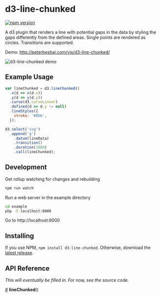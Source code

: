 # d3-line-chunked

[![npm version](https://badge.fury.io/js/d3-line-chunked.svg)](https://badge.fury.io/js/d3-line-chunked)

A d3 plugin that renders a line with potential gaps in the data by styling the gaps differently
from the defined areas. Single points are rendered as circles. Transitions are supported.

Demo: http://peterbeshai.com/vis/d3-line-chunked/

![d3-line-chunked demo](http://peterbeshai.com/vis/d3-line-chunked/d3-line-chunked-demo.gif)

## Example Usage

```js
var lineChunked = d3.lineChunked()
  .x(d => x(d.x))
  .y(d => y(d.y))
  .curve(d3.curveLinear)
  .defined(d => d.y != null)
  .lineStyles({
    stroke: '#0bb',
  });

d3.select('svg')
  .append('g')
    .datum(lineData)
    .transition()
    .duration(1000)
    .call(lineChunked);
```

## Development

Get rollup watching for changes and rebuilding

```bash
npm run watch
```

Run a web server in the example directory

```bash
cd example
php -S localhost:8000
```

Go to http://localhost:8000


## Installing

If you use NPM, `npm install d3-line-chunked`. Otherwise, download the [latest release](https://github.com/pbeshai/d3-line-chunked/releases/latest).

## API Reference

*This will eventually be filled in. For now, see the source code.*

<a href="#lineChunked" name="lineChunked">#</a> <b>lineChunked</b>()
